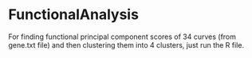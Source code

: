 # FunctionalAnalysis
For finding functional principal component scores of 34 curves (from gene.txt file) and then clustering them into 4 clusters, just run the R file.
